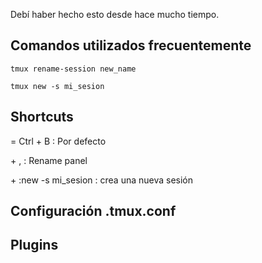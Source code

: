 Debí haber hecho esto desde hace mucho tiempo.

## Comandos utilizados frecuentemente

    tmux rename-session new_name
    
    tmux new -s mi_sesion

## Shortcuts

<leader> = Ctrl + B : Por defecto

<leader> + , : Rename panel

<leader> + :new -s mi_sesion : crea una nueva sesión

## Configuración .tmux.conf

## Plugins